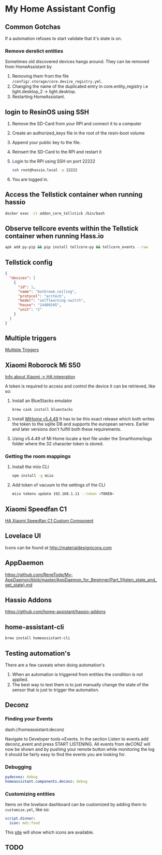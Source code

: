 # My Home Assistant Config

## Common Gotchas

If a automation refuses to start validate that it's state is on.

### Remove derelict entities

Sometimes old discovered devices hangs around. They can be removed from HomeAssistant by

1. Removing them from the file `/config/.storage/core.device_registry.yml`.
2. Changing the name of the duplicated entry in core.entity_registry i.e
   light.desktop_2 -> light.desktop.
3. Restarting HomeAssistant.

## login to ResinOS using SSH

1. Remove the SD-Card from your RPI and connect it to a computer
2. Create an authorized_keys file in the root of the resin-boot volume
3. Append your public key to the file.
4. Reinsert the SD-Card to the RPI and restart it
5. Login to the RPI using SSH on port 22222

   ```bash
   ssh root@hassio.local -p 22222
   ```

6. You are logged in.

## Access the Tellstick container when running hassio

```bash
docker exec -it addon_core_tellstick /bin/bash
```

## Observe tellcore events within the Tellstick container when running Hass.io

```bash
apk add py-pip && pip install tellcore-py && tellcore_events --raw
```

## Tellstick config

```json
{
  "devices": [
    {
      "id": 1,
      "name": "bathroom_ceiling",
      "protocol": "arctech",
      "model": "selflearning-switch",
      "house": "14409345",
      "unit": "2"
    }
  ]
}
```

## Multiple triggers

[Multiple Triggers](https://www.home-assistant.io/docs/automation/trigger/#multiple-triggers)

## Xiaomi Roborock Mi S50

[Info about Xiaomi -> HA integration](https://www.home-assistant.io/integrations/xiaomi_miio)

A token is required to access and control the device it can be retrieved, like so:

1. Install an BlueStacks emulator

   ```bash
   brew cask install bluestacks
   ```

2. Install [MiHome v5.4.49](https://www.apkmirror.com/apk/xiaomi-inc/mihome/mihome-5-4-49-release/)
   It has to be this exact release which both writes the token to the sqlite DB and supports the
   european servers. Earlier and later versions don't fulfill both these requirements.

3. Using v5.4.49 of Mi Home locate a text file under the Smarthome/logs folder where the
   32 character token is stored.

### Getting the room mappings

1. Install the miio CLI

   ```bash
   npm install -g miio
   ```

2. Add token of vacuum to the settings of the CLI

   ```bash
   miio tokens update 192.168.1.11 --token <TOKEN>
   ```

## Xiaomi Speedfan C1

[HA Xiaomi Speedfan C1 Custom Component](https://github.com/syssi/xiaomi_fan)

## Lovelace UI

Icons can be found at http://materialdesignicons.com

## AppDaemon

https://github.com/ReneTode/My-AppDaemon/blob/master/AppDaemon_for_Beginner/Part_1(listen_state_and_get_state).md

## Hassio Addons

https://github.com/home-assistant/hassio-addons

## home-assistant-cli

```bash
brew install homeassistant-cli
```

## Testing automation's

There are a few caveats when doing automation's

1. When an automation is triggered from entities the condition is not applied.
2. The best way to test them is to just manually change the state of the sensor that is
   just to trigger the automation.

## Deconz

### Finding your Events

dash://homeassistant:deconz

Navigate to Developer tools->Events. In the section Listen to events add deconz_event and press
START LISTENING. All events from deCONZ will now be shown and by pushing your remote button while
monitoring the log it should be fairly easy to find the events you are looking for.

### Debugging

```yaml
pydeconz: debug
homeassistant.components.deconz: debug
```

### Customizing entities

Items on the lovelace dashboard can be customized by adding them to `customize.yml`, like so:

```yaml
script.dinner:
  icon: mdi:food
```

This [site](https://pictogrammers.github.io/@mdi/font/3.2.89) will show which icons are available.

## TODO
